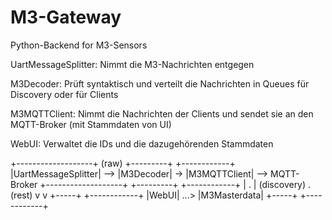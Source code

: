 # M3-Gateway
Python-Backend for M3-Sensors

UartMessageSplitter:
Nimmt die M3-Nachrichten entgegen

M3Decoder:
Prüft syntaktisch und verteilt die Nachrichten in Queues für Discovery oder für Clients

M3MQTTClient:
Nimmt die Nachrichten der Clients und sendet sie an den MQTT-Broker (mit Stammdaten von UI)

WebUI:
Verwaltet die IDs und die dazugehörenden Stammdaten

+-------------------+ (raw) +---------+    +------------+
|UartMessageSplitter|  -->  |M3Decoder| -> |M3MQTTClient| --> MQTT-Broker
+-------------------+       +---------+    +------------+
                                 |                .
                                 | (discovery)    . (rest)
                                 v                v
                              +-----+      +------------+
                              |WebUI| ...> |M3Masterdata|
                              +-----+      +------------+